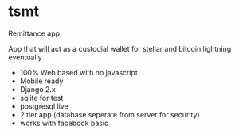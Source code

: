 # tsmt
Remittance app


App that will act as a custodial wallet for stellar and bitcoin lightning eventually

- 100% Web based with no javascript
- Mobile ready
- Django 2.x
- sqlite for test
- postgresql live
- 2 tier app (database seperate from server for security)
- works with facebook basic


